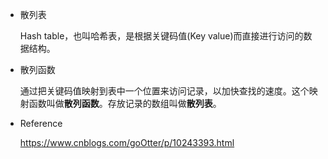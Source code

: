* 散列表

    Hash table，也叫哈希表，是根据关键码值(Key value)而直接进行访问的数据结构。

- 散列函数

    通过把关键码值映射到表中一个位置来访问记录，以加快查找的速度。这个映射函数叫做**散列函数**。存放记录的数组叫做**散列表**。

* Reference

    https://www.cnblogs.com/goOtter/p/10243393.html